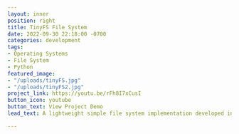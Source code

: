 ```yaml
---
layout: inner
position: right
title: TinyFS File System
date: 2022-09-30 22:18:00 -0700
categories: development
tags:
- Operating Systems
- File System
- Python
featured_image:
- "/uploads/tinyFS.jpg"
- "/uploads/tinyFS2.jpg"
project_link: https://youtu.be/rFh8I7xCusI
button_icon: youtube
button_text: View Project Demo
lead_text: A lightweight simple file system implementation developed in Python. Has persistent storage, can mount the file system to create files and store data.

---
```


